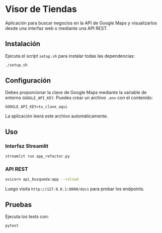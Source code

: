 # Visor de Tiendas

Aplicación para buscar negocios en la API de Google Maps y visualizarlos desde una interfaz web o mediante una API REST.

## Instalación

Ejecuta el script `setup.sh` para instalar todas las dependencias:

```bash
./setup.sh
```

## Configuración

Debes proporcionar la clave de Google Maps mediante la variable de entorno `GOOGLE_API_KEY`. Puedes crear un archivo `.env` con el contenido:

```
GOOGLE_API_KEY=tu_clave_aqui
```

La aplicación leerá este archivo automáticamente.

## Uso

### Interfaz Streamlit

```bash
streamlit run app_refactor.py
```

### API REST

```bash
uvicorn api_busqueda:app --reload
```

Luego visita `http://127.0.0.1:8000/docs` para probar los endpoints.

## Pruebas

Ejecuta los tests con:

```bash
pytest
```
